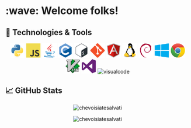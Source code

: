 <h1 align="left" id="chevoisiatesalvati-title">:wave: Welcome folks!</h1>
<h3 align="center"></h3>

## 🔧 Technologies & Tools

<p align="center">
 <img src="https://github.com/devicons/devicon/blob/master/icons/python/python-original.svg" alt="c" width="40" height="40"/>
 <img src="https://github.com/devicons/devicon/blob/master/icons/javascript/javascript-original.svg" alt="c" width="40" height="40"/>
 <img src="https://github.com/devicons/devicon/blob/master/icons/java/java-original.svg" alt="c" width="40" height="40"/>
 <img src="https://raw.githubusercontent.com/devicons/devicon/master/icons/c/c-original.svg" alt="c" width="40" height="40"/>
 <img src="https://raw.githubusercontent.com/devicons/devicon/master/icons/bash/bash-original.svg" alt="bash" width="40" height="40"/>
 <img src="https://raw.githubusercontent.com/devicons/devicon/master/icons/git/git-original.svg" alt="chrome" width="40" height="40"/>
  <img src=" https://github.com/devicons/devicon/blob/master/icons/angularjs/angularjs-original.svg" alt="chrome" width="40" height="40"/>
 <img src="https://raw.githubusercontent.com/devicons/devicon/master/icons/linux/linux-original.svg" alt="chrome" width="40" height="40"/>
 <img src="https://raw.githubusercontent.com/devicons/devicon/master/icons/debian/debian-original.svg" alt="debian" width="40" height="40"/>
 <img src="https://raw.githubusercontent.com/devicons/devicon/master/icons/windows8/windows8-original.svg" alt="windows" width="40" height="40"/>
 <img src="https://raw.githubusercontent.com/devicons/devicon/master/icons/chrome/chrome-original.svg" alt="chrome" width="40" height="40"/>
<img src="https://raw.githubusercontent.com/devicons/devicon/master/icons/vim/vim-original.svg" alt="vim" width="40" height="40"/>
 <img src="https://raw.githubusercontent.com/devicons/devicon/master/icons/visualstudio/visualstudio-plain.svg" alt="visualstudio" width="40" height="40"/>
 <img src="https://camo.githubusercontent.com/e9141be13e6bea8c50af6d48f64700246faed666040ead23e74d4fc27bf411e3/68747470733a2f2f696d672e69636f6e73382e636f6d2f666c75656e742f34382f3030303030302f76697375616c2d73747564696f2d636f64652d323031392e706e67" alt="visualcode" width="40" height="40"/>
</p>

## &#x1f4c8; GitHub Stats

<p align="center">
	<img src="https://github-readme-stats.vercel.app/api?username=chevoisiatesalvati&theme=dark&show_icons=true&count_private=true" alt="chevoisiatesalvati" />
</p>
<p align="center">
	<img src="https://github-readme-stats-olive-nine.vercel.app/api/top-langs/?username=chevoisiatesalvati&theme=dark&layout=compact&cache_seconds=1800" alt="chevoisiatesalvati" />
</p>